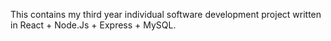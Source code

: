 This contains my third year individual software development project written in React + Node.Js + Express + MySQL.
